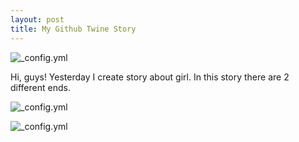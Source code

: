 ```yaml
---
layout: post
title: My Github Twine Story 
---
```

![_config.yml](http://prepexpert.com/wp-content/uploads/2016/02/Art-of-Storytelling.jpg)

Hi, guys! Yesterday I create story about girl. In this story there are 2 different ends.

![_config.yml](https://assets-cdn.github.com/images/modules/open_graph/github-octocat.png)

![_config.yml](https://qph.ec.quoracdn.net/main-thumb-2206831-200-jdlgmtlxfiumouazmwjsisapxcasetps.jpeg)

